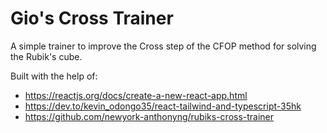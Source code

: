 # Gio's Cross Trainer

A simple trainer to improve the Cross step of the CFOP method for solving the Rubik's cube.

Built with the help of:

- https://reactjs.org/docs/create-a-new-react-app.html
- https://dev.to/kevin_odongo35/react-tailwind-and-typescript-35hk
- https://github.com/newyork-anthonyng/rubiks-cross-trainer

